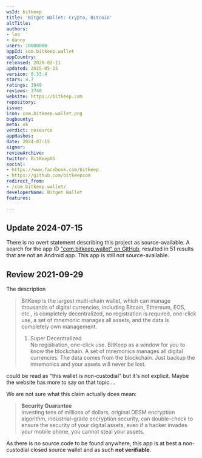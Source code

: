 ```yaml
---
wsId: bitkeep
title: 'Bitget Wallet: Crypto, Bitcoin'
altTitle: 
authors:
- leo
- danny
users: 10000000
appId: com.bitkeep.wallet
appCountry: 
released: 2020-02-11
updated: 2025-05-15
version: 8.33.4
stars: 4.7
ratings: 3949
reviews: 3740
website: https://bitkeep.com
repository: 
issue: 
icon: com.bitkeep.wallet.png
bugbounty: 
meta: ok
verdict: nosource
appHashes: 
date: 2024-07-15
signer: 
reviewArchive: 
twitter: BitKeepOS
social:
- https://www.facebook.com/bitkeep
- https://github.com/bitkeepcom
redirect_from:
- /com.bitkeep.wallet/
developerName: Bitget Wallet
features: 

---
```


## Update 2024-07-15

There is no overt statement describing this project as source-available. A search for the app ID ["com.bitkeep.wallet" on GitHub](https://github.com/search?q=%22com.bitkeep.wallet%22+android&type=code), resulted in 51 results that are not an Android app. This app is still not source-available.

## Review 2021-09-29

The description

> BitKeep is the largest multi-chain wallet, which can manage thousands of digital currencies, including Bitcoin, Ethereum, EOS, etc., is completely decentralized, no registration is required, one-click use, a set of mnemonic manages all assets, and the data is completely own management.
> 
> 1. Super Decentralized<br>
  No registration, one-click use. BitKeep as a window for you to know the blockchain. A set of mnemonics manages all digital currencies. The data comes from the blockchain. Just backup the mnemonics and your assets will never be lost.

could be read as "this wallet is non-custodial" but it's not explicit. Maybe the
website has more to say on that topic ...

We are not sure what this claim actually does mean:

> **Security Guarantee**<br>
  Investing tens of millions of dollars, original DESM encryption algorithm, industrial-grade encryption security, can double-check to ensure the security of your digital assets, even if a hacker invades your mobile phone, you cannot steal your assets.

As there is no source code to be found anywhere, this app is at best a
non-custodial closed source wallet and as such **not verifiable**.
